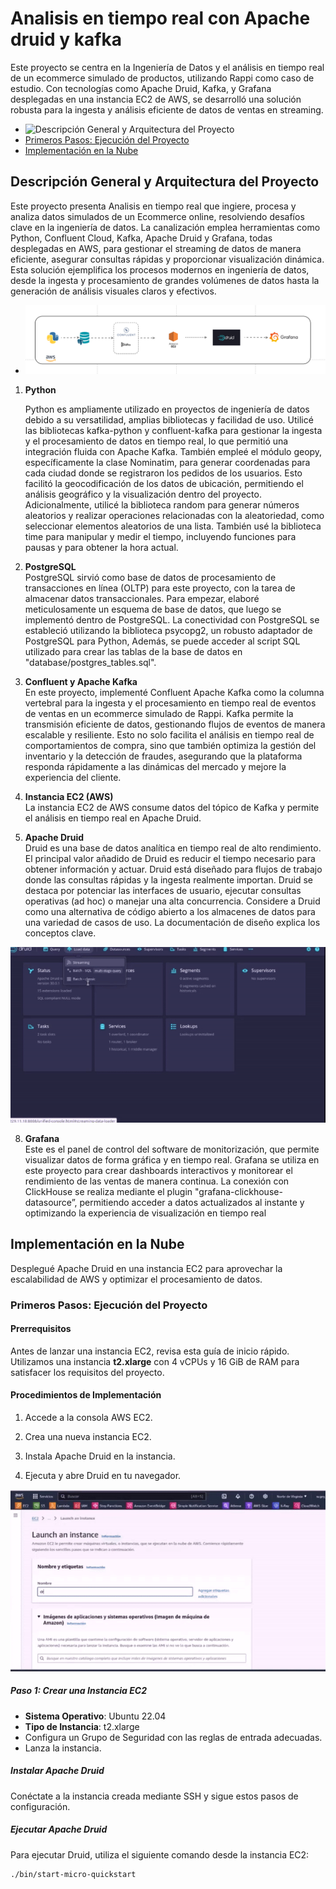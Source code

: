 
  # Analisis en tiempo real con Apache druid y kafka

Este proyecto se centra en la Ingeniería de Datos y el análisis en tiempo real de un ecommerce simulado de productos, utilizando Rappi como caso de estudio. Con tecnologías como Apache Druid, Kafka, y Grafana desplegadas en una instancia EC2 de AWS, se desarrolló una solución robusta para la ingesta y análisis eficiente de datos de ventas en streaming.

- ![Descripción General y Arquitectura del Proyecto](#Descripción-General-y-Arquitectura-del-Proyecto)
- [Primeros Pasos: Ejecución del Proyecto](#primeros-pasos-ejecución-del-proyecto)
- [Implementación en la Nube](#implementación-en-la-nube)

## Descripción General y Arquitectura del Proyecto

Este proyecto presenta  Analisis  en tiempo real que ingiere, procesa y analiza datos simulados de un Ecommerce online, resolviendo desafíos clave en la ingeniería de datos. La canalización emplea herramientas como Python, Confluent Cloud, Kafka, Apache Druid y Grafana, todas desplegadas en AWS, para gestionar el streaming de datos de manera eficiente, asegurar consultas rápidas y proporcionar visualización dinámica. Esta solución ejemplifica los procesos modernos en ingeniería de datos, desde la ingesta y procesamiento de grandes volúmenes de datos hasta la generación de análisis visuales claros y efectivos.

- ![Descripción General y Arquitectura del Proyecto](https://github.com/Sugeyhv/Analisis-en-tiempo-real-con-Apache-Druid-y-Kafka/raw/main/imagenes/Arquitectura_del_proyecto.png)


1. **Python**
   
     Python es ampliamente utilizado en proyectos de ingeniería de datos debido a su versatilidad, amplias 
  bibliotecas y facilidad de uso. Utilicé las bibliotecas kafka-python y confluent-kafka para gestionar la ingesta 
  y el procesamiento de datos en tiempo real, lo que permitió una integración fluida con Apache Kafka. También 
  empleé el módulo geopy, específicamente la clase Nominatim, para generar coordenadas para cada ciudad donde se 
  registraron los pedidos de los usuarios. Esto facilitó la geocodificación de los datos de ubicación, permitiendo 
  el análisis geográfico y la visualización dentro del proyecto. Adicionalmente, utilicé la biblioteca random para 
  generar números aleatorios y realizar operaciones relacionadas con la aleatoriedad, como seleccionar elementos 
  aleatorios de una lista. También usé la biblioteca time para manipular y medir el tiempo, incluyendo funciones 
  para pausas y para obtener la hora actual.

2. **PostgreSQL**  
   PostgreSQL sirvió como base de datos de procesamiento de transacciones en línea (OLTP) para este proyecto, con la tarea de almacenar datos transaccionales. Para empezar, elaboré meticulosamente un esquema de base de datos, que luego se implementó dentro de PostgreSQL. La conectividad con PostgreSQL se estableció utilizando la biblioteca psycopg2, un robusto adaptador de PostgreSQL para Python, Además, se puede acceder al script SQL utilizado para crear las tablas de la base de datos en "database/postgres_tables.sql".

4. **Confluent y Apache Kafka**  
  En este proyecto, implementé Confluent Apache Kafka como la columna vertebral para la ingesta y el procesamiento en tiempo real de eventos de ventas en un ecommerce simulado de Rappi. Kafka permite la transmisión eficiente de datos, gestionando flujos de eventos de manera escalable y resiliente. Esto no solo facilita el análisis en tiempo real de comportamientos de compra, sino que también optimiza la gestión del inventario y la detección de fraudes, asegurando que la plataforma responda rápidamente a las dinámicas del mercado y mejore la experiencia del cliente. 

5. **Instancia EC2 (AWS)**  
   La instancia EC2 de AWS consume datos del tópico de Kafka y permite el análisis en tiempo real en Apache Druid.

6. **Apache Druid**  
  Druid es una base de datos analítica en tiempo real de alto rendimiento. El principal valor añadido de Druid es reducir el tiempo necesario para obtener información y actuar.
Druid está diseñado para flujos de trabajo donde las consultas rápidas y la ingesta realmente importan. Druid se destaca por potenciar las interfaces de usuario, ejecutar consultas operativas (ad hoc) o manejar una alta concurrencia. Considere a Druid como una alternativa de código abierto a los almacenes de datos para una variedad de casos de uso. La documentación de diseño explica los conceptos clave.
 

<div align="center">
  <img src="imagenes/Apache_druid.gif" alt="Apache Druid" />
</div>


8. **Grafana**  
   Este es el panel de control del software de monitorización, que permite visualizar datos de forma gráfica y en tiempo real. Grafana se utiliza en este proyecto para crear dashboards interactivos y monitorear el rendimiento de las ventas de manera continua. La conexión con ClickHouse se realiza mediante el plugin "grafana-clickhouse-datasource”, permitiendo acceder a datos actualizados al instante y optimizando la experiencia de visualización en tiempo real

## Implementación en la Nube

Desplegué Apache Druid en una instancia EC2 para aprovechar la escalabilidad de AWS y optimizar el procesamiento de datos.

### Primeros Pasos: Ejecución del Proyecto

#### Prerrequisitos
Antes de lanzar una instancia EC2, revisa esta guía de inicio rápido. Utilizamos una instancia **t2.xlarge** con 4 vCPUs y 16 GiB de RAM para satisfacer los requisitos del proyecto.

#### Procedimientos de Implementación

1. Accede a la consola AWS EC2.
2. Crea una nueva instancia EC2.
3. Instala Apache Druid en la instancia.
4. Ejecuta y abre Druid en tu navegador.

   <div align="center">
  <img src="imagenes/aws.gif" alt="aws" />
</div>

##### Paso 1: Crear una Instancia EC2
- **Sistema Operativo**: Ubuntu 22.04
- **Tipo de Instancia**: t2.xlarge
- Configura un Grupo de Seguridad con las reglas de entrada adecuadas.
- Lanza la instancia.

##### Instalar Apache Druid
Conéctate a la instancia creada mediante SSH y sigue estos pasos de configuración.

##### Ejecutar Apache Druid
Para ejecutar Druid, utiliza el siguiente comando desde la instancia EC2:


```bash
./bin/start-micro-quickstart

  
